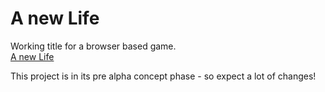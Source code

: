 # A new Life

Working title for a browser based game.\
[A new Life](http://a-friedel.github.io/a-new-life/)

This project is in its pre alpha concept phase - so expect a lot of changes!
